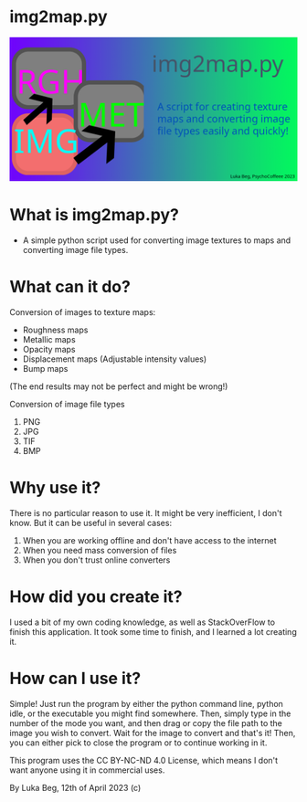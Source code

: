 # **img2map.py**
![](https://github.com/PsychoCoffee/img2map/blob/main/banner.png)
# What is img2map.py?
 - A simple python script used for converting image textures to maps and converting image file types.
 # What can it do?
 Conversion of images to texture maps:
 
 - Roughness maps
 - Metallic maps
 - Opacity maps
 - Displacement maps (Adjustable intensity values)
 - Bump maps
 
 (The end results may not be perfect and might be wrong!)
 
Conversion of image file types

 1. PNG
 2. JPG
 3. TIF
 4. BMP
 
# Why use it?
There is no particular reason to use it. It might be very inefficient, I don't know. But it can be useful in several cases:
 1. When you are working offline and don't have access to the internet
 2. When you need mass conversion of files
 3. When you don't trust online converters
# How did you create it?
I used a bit of my own coding knowledge, as well as StackOverFlow to finish this application.
It took some time to finish, and I learned a lot creating it.

# How can I use it?
Simple! Just run the program by either the python command line, python idle, or the executable you might find somewhere.
Then, simply type in the number of the mode you want, and then drag or copy the file path to the image you wish to convert.
Wait for the image to convert and that's it! Then, you can either pick to close the program or to continue working in it.

This program uses the CC BY-NC-ND 4.0 License, which means I don't want anyone using it in commercial uses.


By Luka Beg, 12th of April 2023 (c)
